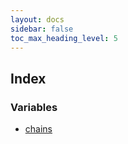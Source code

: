 ```yaml
---
layout: docs
sidebar: false
toc_max_heading_level: 5
---
```


## Index

### Variables

- [chains](variables/chains.md)
